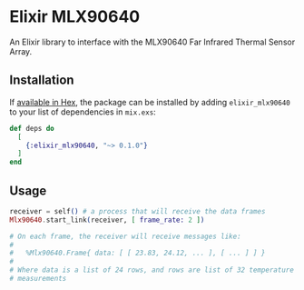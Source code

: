 # Elixir MLX90640

An Elixir library to interface with the MLX90640 Far Infrared Thermal Sensor Array.

## Installation

If [available in Hex](https://hex.pm/docs/publish), the package can be installed
by adding `elixir_mlx90640` to your list of dependencies in `mix.exs`:

```elixir
def deps do
  [
    {:elixir_mlx90640, "~> 0.1.0"}
  ]
end
```

## Usage

```elixir
receiver = self() # a process that will receive the data frames
Mlx90640.start_link(receiver, [ frame_rate: 2 ])

# On each frame, the receiver will receive messages like:
#
#   %Mlx90640.Frame{ data: [ [ 23.83, 24.12, ... ], [ ... ] ] }
#
# Where data is a list of 24 rows, and rows are list of 32 temperature
# measurements
```
